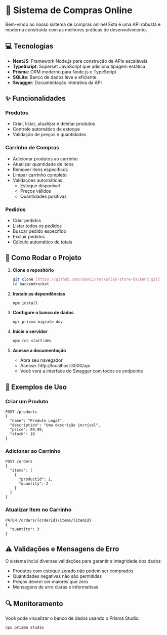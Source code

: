 # 🚀 Sistema de Compras Online

Bem-vindo ao nosso sistema de compras online! Esta é uma API robusta e moderna construída com as melhores práticas de desenvolvimento.

## 💻 Tecnologias

- **NestJS**: Framework Node.js para construção de APIs escaláveis
- **TypeScript**: Superset JavaScript que adiciona tipagem estática
- **Prisma**: ORM moderno para Node.js e TypeScript
- **SQLite**: Banco de dados leve e eficiente
- **Swagger**: Documentação interativa da API

## ✨ Funcionalidades

### Produtos
- Criar, listar, atualizar e deletar produtos
- Controle automático de estoque
- Validação de preços e quantidades

### Carrinho de Compras
- Adicionar produtos ao carrinho
- Atualizar quantidade de itens
- Remover itens específicos
- Limpar carrinho completo
- Validações automáticas:
  - Estoque disponível
  - Preços válidos
  - Quantidades positivas

### Pedidos
- Criar pedidos
- Listar todos os pedidos
- Buscar pedido específico
- Excluir pedidos
- Cálculo automático de totais

## 🚀 Como Rodar o Projeto

1. **Clone o repositório**
   ```bash
   git clone [https://github.com/odeni3/rocketlab-store-backend.git]
   cd backendrocket
   ```

2. **Instale as dependências**
   ```bash
   npm install
   ```

3. **Configure o banco de dados**
   ```bash
   npx prisma migrate dev
   ```

4. **Inicie o servidor**
   ```bash
   npm run start:dev
   ```

5. **Acesse a documentação**
   - Abra seu navegador
   - Acesse: http://localhost:3000/api
   - Você verá a interface do Swagger com todos os endpoints

## 📝 Exemplos de Uso

### Criar um Produto
```http
POST /products
{
  "name": "Produto Legal",
  "description": "Uma descrição incrível",
  "price": 99.99,
  "stock": 10
}
```

### Adicionar ao Carrinho
```http
POST /orders
{
  "items": [
    {
      "productId": 1,
      "quantity": 2
    }
  ]
}
```

### Atualizar Item no Carrinho
```http
PATCH /orders/{orderId}/items/{itemId}
{
  "quantity": 3
}
```

## ⚠️ Validações e Mensagens de Erro

O sistema inclui diversas validações para garantir a integridade dos dados:

- Produtos com estoque zerado não podem ser comprados
- Quantidades negativas não são permitidas
- Preços devem ser maiores que zero
- Mensagens de erro claras e informativas

## 🔍 Monitoramento

Você pode visualizar o banco de dados usando o Prisma Studio:
```bash
npx prisma studio 
```